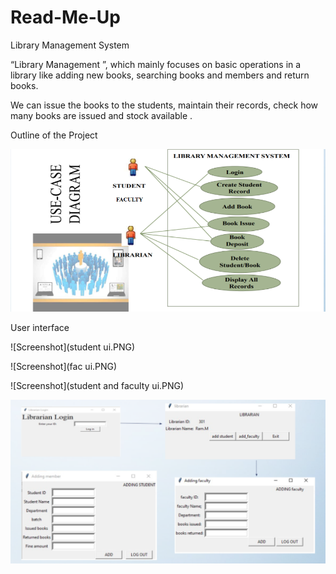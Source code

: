 # Read-Me-Up
Library Management System

“Library Management ”, which mainly focuses on basic operations in a library like adding new books, searching books and members and return books.

We can issue the books to the students, maintain their records, check how many books are issued and stock available .

Outline of the Project

![This is an image](outline.PNG) 

User interface 

![Screenshot](student ui.PNG)

![Screenshot](fac ui.PNG)

![Screenshot](student and faculty ui.PNG)


![Screenshot](https://github.com/sarikamohan08/Read-Me-Up/blob/e24de024ee817b33820ed9676224040704badd70/lib%20full.PNG)